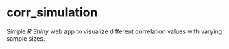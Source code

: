 # corr_simulation

Simple *R Shiny* web app to visualize different correlation values with varying sample sizes.
